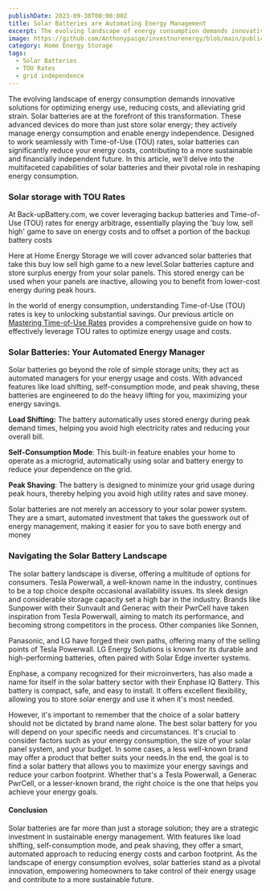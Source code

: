 ```yaml
---
publishDate: 2023-09-30T00:00:00Z
title: Solar Batteries are Automating Energy Management
excerpt: The evolving landscape of energy consumption demands innovative solutions for optimizing energy use, reducing costs, and alleviating grid strain. Solar batteries are at the forefront of this transformation.
image: https://github.com/Anthonypaige/investnurenergy/blob/main/public/images/cover-art/SLRB-1-cover-art.png?raw=true
category: Home Energy Storage
tags:
  - Solar Batteries
  - TOU Rates
  - grid independence
---
```


The evolving landscape of energy consumption demands innovative solutions for optimizing energy use, reducing costs, and alleviating grid strain. Solar batteries are at the forefront of this transformation. These advanced devices do more than just store solar energy; they actively manage energy consumption and enable energy independence. Designed to work seamlessly with Time-of-Use (TOU) rates, solar batteries can significantly reduce your energy costs, contributing to a more sustainable and financially independent future. In this article, we'll delve into the multifaceted capabilities of solar batteries and their pivotal role in reshaping energy consumption.

### **Solar storage with TOU Rates**

At Back-upBattery.com, we cover leveraging backup batteries and Time-of-Use (TOU) rates for energy arbitrage, essentially playing the 'buy low, sell high' game to save on energy costs and to offset a portion of the backup battery costs

Here at Home Energy Storage we will cover advanced solar batteries that take this buy low sell high game to a new level.Solar batteries capture and store surplus energy from your solar panels. This stored energy can be used when your panels are inactive, allowing you to benefit from lower-cost energy during peak hours.

In the world of energy consumption, understanding Time-of-Use (TOU) rates is key to unlocking substantial savings. Our previous article on [Mastering Time-of-Use Rates](mastering-time-of-use-rate-strategies-for-smart-energy) provides a comprehensive guide on how to effectively leverage TOU rates to optimize energy usage and costs.

### **Solar Batteries: Your Automated Energy Manager**

Solar batteries go beyond the role of simple storage units; they act as automated managers for your energy usage and costs. With advanced features like load shifting, self-consumption mode, and peak shaving, these batteries are engineered to do the heavy lifting for you, maximizing your energy savings.

**Load Shifting:** The battery automatically uses stored energy during peak demand times, helping you avoid high electricity rates and reducing your overall bill.

**Self-Consumption Mode**: This built-in feature enables your home to operate as a microgrid, automatically using solar and battery energy to reduce your dependence on the grid.

**Peak Shaving**: The battery is designed to minimize your grid usage during peak hours, thereby helping you avoid high utility rates and save money.

Solar batteries are not merely an accessory to your solar power system. They are a smart, automated investment that takes the guesswork out of energy management, making it easier for you to save both energy and money

### **Navigating the Solar Battery Landscape**

The solar battery landscape is diverse, offering a multitude of options for consumers. Tesla Powerwall, a well-known name in the industry, continues to be a top choice despite occasional availability issues. Its sleek design and considerable storage capacity set a high bar in the industry. Brands like Sunpower with their Sunvault and Generac with their PwrCell have taken inspiration from Tesla Powerwall, aiming to match its performance, and becoming strong competitors in the process. Other companies like Sonnen,

Panasonic, and LG have forged their own paths, offering many of the selling points of Tesla Powerwall. LG Energy Solutions is known for its durable and high-performing batteries, often paired with Solar Edge inverter systems.

Enphase, a company recognized for their microinverters, has also made a name for itself in the solar battery sector with their Enphase IQ Battery. This battery is compact, safe, and easy to install. It offers excellent flexibility, allowing you to store solar energy and use it when it's most needed.

However, it's important to remember that the choice of a solar battery should not be dictated by brand name alone. The best solar battery for you will depend on your specific needs and circumstances. It's crucial to consider factors such as your energy consumption, the size of your solar panel system, and your budget. In some cases, a less well-known brand may offer a product that better suits your needs.In the end, the goal is to find a solar battery that allows you to maximize your energy savings and reduce your carbon footprint. Whether that's a Tesla Powerwall, a Generac PwrCell, or a lesser-known brand, the right choice is the one that helps you achieve your energy goals.

#### **Conclusion**

Solar batteries are far more than just a storage solution; they are a strategic investment in sustainable energy management. With features like load shifting, self-consumption mode, and peak shaving, they offer a smart, automated approach to reducing energy costs and carbon footprint. As the landscape of energy consumption evolves, solar batteries stand as a pivotal innovation, empowering homeowners to take control of their energy usage and contribute to a more sustainable future.
